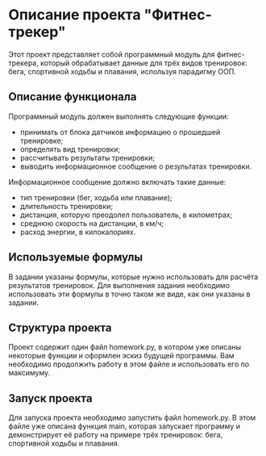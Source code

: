 # Описание проекта "Фитнес-трекер"

Этот проект представляет собой программный модуль для фитнес-трекера, который обрабатывает данные для трёх видов тренировок: бега, спортивной ходьбы и плавания, используя парадигму ООП.

## Описание функционала

Программный модуль должен выполнять следующие функции:
* принимать от блока датчиков информацию о прошедшей тренировке;
* определять вид тренировки;
* рассчитывать результаты тренировки;
* выводить информационное сообщение о результатах тренировки.

Информационное сообщение должно включать такие данные:
* тип тренировки (бег, ходьба или плавание);
* длительность тренировки;
* дистанция, которую преодолел пользователь, в километрах;
* среднюю скорость на дистанции, в км/ч;
* расход энергии, в килокалориях.

## Используемые формулы

В задании указаны формулы, которые нужно использовать для расчёта результатов тренировок. Для выполнения задания необходимо использовать эти формулы в точно таком же виде, как они указаны в задании.

## Структура проекта

Проект содержит один файл homework.py, в котором уже описаны некоторые функции и оформлен эскиз будущей программы. Вам необходимо продолжить работу в этом файле и использовать его по максимуму.

## Запуск проекта

Для запуска проекта необходимо запустить файл homework.py. В этом файле уже описана функция main, которая запускает программу и демонстрирует её работу на примере трёх тренировок: бега, спортивной ходьбы и плавания.
